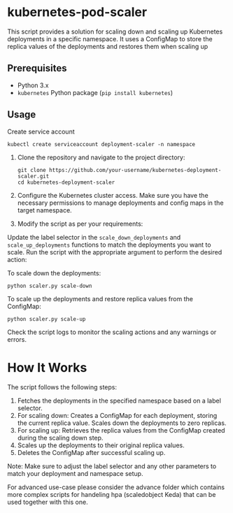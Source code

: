 # kubernetes-pod-scaler
This script provides a solution for scaling down and scaling up Kubernetes deployments in a specific namespace. It uses a ConfigMap to store the replica values of the deployments and restores them when scaling up

## Prerequisites

- Python 3.x
- `kubernetes` Python package (`pip install kubernetes`)

## Usage

Create service account 

```kubectl create serviceaccount deployment-scaler -n namespace```


1. Clone the repository and navigate to the project directory:

   ```
   git clone https://github.com/your-username/kubernetes-deployment-scaler.git
   cd kubernetes-deployment-scaler
   ```

2. Configure the Kubernetes cluster access. Make sure you have the necessary permissions to manage deployments and config maps in the target namespace.

3. Modify the script as per your requirements:

Update the label selector in the `scale_down_deployments` and `scale_up_deployments` functions to match the deployments you want to scale.
Run the script with the appropriate argument to perform the desired action:

To scale down the deployments:


```python scaler.py scale-down```

To scale up the deployments and restore replica values from the ConfigMap:

```python scaler.py scale-up```

Check the script logs to monitor the scaling actions and any warnings or errors.

# How It Works

The script follows the following steps:

1. Fetches the deployments in the specified namespace based on a label selector.
2. For scaling down:
Creates a ConfigMap for each deployment, storing the current replica value.
Scales down the deployments to zero replicas.
3. For scaling up:
Retrieves the replica values from the ConfigMap created during the scaling down step.
4. Scales up the deployments to their original replica values.
5. Deletes the ConfigMap after successful scaling up.

Note: Make sure to adjust the label selector and any other parameters to match your deployment and namespace setup.

For advanced use-case please consider the advance folder
which contains more complex scripts for handeling hpa (scaledobject Keda) that can be used together with this one. 
